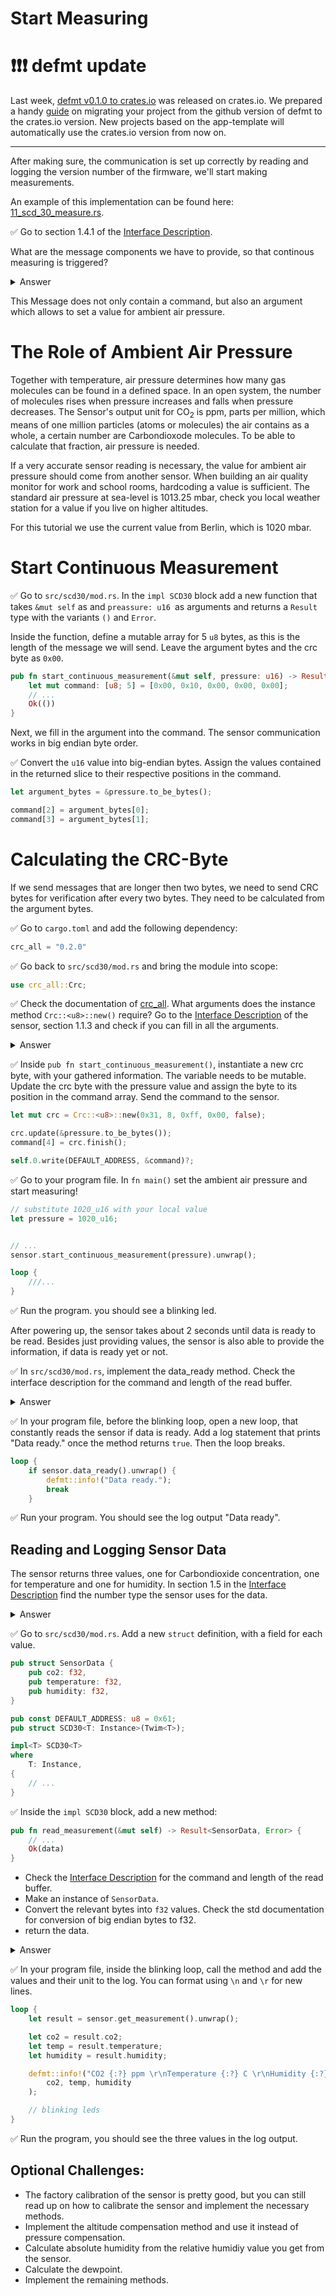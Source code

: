 # Start Measuring

# ❗️❗️❗️ defmt update

Last week, [defmt v0.1.0 to crates.io][defmt-crates] was released on crates.io. We prepared a handy [guide] on migrating your project from the github version of defmt to the crates.io version. New projects based on the app-template will automatically use the crates.io version from now on.

----

After making sure, the communication is set up correctly by reading and logging the version number of the firmware, we'll start making measurements. 

An example of this implementation can be found here: [11_scd_30_measure.rs](https://github.com/knurling-rs/knurling-sessions-20q4/blob/main/src/bin/11_scd_30_measure.rs).

✅ Go to section 1.4.1 of the [Interface Description]. 

What are the message components we have to provide, so that continous measuring is triggered?

<details>
    <summary>Answer</summary>

    0x00 Command byte
    0x10 Command byte
    0x00 Argument: Ambient Air Pressure
    0x00 Argument: Ambient Air Pressure
    0x81 CRC byte

    The start and stop sign are automatically provided by the write method.
</details>


This Message does not only contain a command, but also an argument which allows to set a value for ambient air pressure. 


# The Role of Ambient Air Pressure

Together with temperature, air pressure determines how many gas molecules can be found in a defined space. In an open system, the number of molecules rises when pressure increases and falls when pressure decreases. The Sensor's output unit for CO<sub>2</sub> is ppm, parts per million, which means of one million particles (atoms or molecules) the air contains as a whole, a certain number are Carbondioxode molecules. To be able to calculate that fraction, air pressure is needed. 

If a very accurate sensor reading is necessary, the value for ambient air pressure should come from another sensor. When building an air quality monitor for work and school rooms, hardcoding a value is sufficient. The standard air pressure at sea-level is 1013.25 mbar, check you local weather station for a value if you live on higher altitudes. 

For this tutorial we use the current value from Berlin, which is 1020 mbar. 

# Start Continuous Measurement

✅ Go to `src/scd30/mod.rs`. In the `impl SCD30` block add a new function that takes `&mut self` as and `preassure: u16 `as arguments and returns a `Result` type with the variants `()` and `Error`.

Inside the function, define a mutable array for 5 `u8` bytes, as this is the length of the message we will send. Leave the argument bytes and the crc byte as `0x00`.

```rust
pub fn start_continuous_measurement(&mut self, pressure: u16) -> Result<(), Error> {
    let mut command: [u8; 5] = [0x00, 0x10, 0x00, 0x00, 0x00];
    // ...
    Ok(())
}
```

Next, we fill in the argument into the command. The sensor communication works in big endian byte order. 

✅ Convert the `u16` value into big-endian bytes. Assign the values contained in the returned slice to their respective positions in the command. 

```rust
let argument_bytes = &pressure.to_be_bytes();

command[2] = argument_bytes[0];
command[3] = argument_bytes[1];
```

# Calculating the CRC-Byte

If we send messages that are longer then two bytes, we need to send CRC bytes for verification after every two bytes. They need to be calculated from the argument bytes.

✅ Go to `cargo.toml` and add the following dependency:

```rust
crc_all = "0.2.0"
```

✅ Go back to `src/scd30/mod.rs` and bring the module into scope:

```rust
use crc_all::Crc;
```
✅ Check the documentation of [crc_all]. What arguments does the instance method `Crc::<u8>::new()` require?
Go to the [Interface Description] of the sensor, section 1.1.3 and check if you can fill in all the arguments. 

<details>
    <summary>Answer</summary>

    |arguments|information|
    |-|-|
    |poly: u8|0x31|
    |width: uszise|8|
    |init: u8|0xff|
    |xorout: u8|0x00|
    |reflect: bool|false|

</details>


✅ Inside `pub fn start_continuous_measurement()`, instantiate a new crc byte, with your gathered information. The variable needs to be mutable. Update the crc byte with the pressure value and assign the byte to its position in the command array. Send the command to the sensor. 

```rust
let mut crc = Crc::<u8>::new(0x31, 8, 0xff, 0x00, false);

crc.update(&pressure.to_be_bytes());
command[4] = crc.finish();

self.0.write(DEFAULT_ADDRESS, &command)?;
```

✅ Go to your program file. In `fn main()` set the ambient air pressure and start measuring! 

```rust
// substitute 1020_u16 with your local value
let pressure = 1020_u16;


// ...
sensor.start_continuous_measurement(pressure).unwrap();

loop {
    ///...
}
```

✅ Run the program. you should see a blinking led.

After powering up, the sensor takes about 2 seconds until data is ready to be read. Besides just providing values, the sensor is also able to provide the information, if data is ready yet or not. 

✅ In `src/scd30/mod.rs`, implement the data_ready method. Check the interface description for the command and length of the read buffer. 

<details>
    <summary>Answer</summary>

    ```rust
    pub fn data_ready(&mut self) -> Result<bool, Error> {
    let command: [u8; 2] = [0x02, 0x02];
    let mut rd_buffer = [0u8; 3];

    self.0.write(DEFAULT_ADDRESS, &command)?;
    self.0.read(DEFAULT_ADDRESS, &mut rd_buffer)?;

    Ok(u16::from_be_bytes([rd_buffer[0], rd_buffer[1]]) == 1)
    }
    ```
   
</details>


✅ In your program file, before the blinking loop, open a new loop, that constantly reads the sensor if data is ready. Add a log statement that prints "Data ready." once the method returns `true`. Then the loop breaks.

```rust
loop {
    if sensor.data_ready().unwrap() {
        defmt::info!("Data ready.");
        break
    }
```

✅ Run your program. You should see the log output "Data ready".


## Reading and Logging Sensor Data

The sensor returns three values, one for Carbondioxide concentration, one for temperature and one for humidity. In section 1.5 in the [Interface Description] find the number type the sensor uses for the data. 

<details>
    <summary>Answer</summary>

    The values the sensor returns are float numbers in big-endian format.
    
</details>

✅ Go to `src/scd30/mod.rs`. Add a new `struct` definition, with a field for each value. 

```rust
pub struct SensorData {
    pub co2: f32,
    pub temperature: f32,
    pub humidity: f32,
}

pub const DEFAULT_ADDRESS: u8 = 0x61;
pub struct SCD30<T: Instance>(Twim<T>);

impl<T> SCD30<T>
where
    T: Instance,
{
    // ...
}
 ```   

✅ Inside the `impl SCD30` block, add a new method: 

```rust
pub fn read_measurement(&mut self) -> Result<SensorData, Error> {
    // ...
    Ok(data)
}
```

* Check the [Interface Description] for the command and length of the read buffer. 
* Make an instance of `SensorData`.
* Convert the relevant bytes into `f32` values. Check the std documentation for conversion of big endian bytes to f32.
* return the data.


<details>
    <summary>Answer</summary>

```rust
pub fn read_measurement(&mut self) -> Result<SensorData, Error> {
    let command: [u8; 2] = [0x03, 0x00];
    let mut rd_buffer = [0u8; 18];

    self.0.write(DEFAULT_ADDRESS, &command)?;
    self.0.read(DEFAULT_ADDRESS, &mut rd_buffer)?;

    let data = SensorData {
        co2: f32::from_bits(u32::from_be_bytes([
            rd_buffer[0],
            rd_buffer[1],
            rd_buffer[3],
            rd_buffer[4],
        ])),
        temperature: f32::from_bits(u32::from_be_bytes([
            rd_buffer[6],
            rd_buffer[7],
            rd_buffer[9],
            rd_buffer[10],
        ])),
        humidity: f32::from_bits(u32::from_be_bytes([
            rd_buffer[12],
            rd_buffer[13],
            rd_buffer[15],
            rd_buffer[16],
        ])),
    };
    Ok(data)
}
```
    
</details>


✅ In your program file, inside the blinking loop, call the method and add the values and their unit to the log. You can format using `\n` and `\r` for new lines.

```rust
loop {
    let result = sensor.get_measurement().unwrap();

    let co2 = result.co2;
    let temp = result.temperature;
    let humidity = result.humidity;

    defmt::info!("CO2 {:?} ppm \r\nTemperature {:?} C \r\nHumidity {:?} % \r\n\r\n",
        co2, temp, humidity
    );

    // blinking leds
}
```

✅ Run the program, you should see the three values in the log output. 


## Optional Challenges:

* The factory calibration of the sensor is pretty good, but you can still read up on how to calibrate the sensor and implement the necessary methods. 
* Implement the altitude compensation method and use it instead of pressure compensation. 
* Calculate absolute humidity from the relative humidiy value you get from the sensor.
* Calculate the dewpoint.
* Implement the remaining methods.


[Interface Description]: https://www.sensirion.com/fileadmin/user_upload/customers/sensirion/Dokumente/9.5_CO2/Sensirion_CO2_Sensors_SCD30_Interface_Description.pdf

[crc_all]: https://docs.rs/crc_all/0.2.0/crc_all/
[guide]: https://defmt.ferrous-systems.com/migration.html  
[defmt-crates]: https://crates.io/crates/defmt
